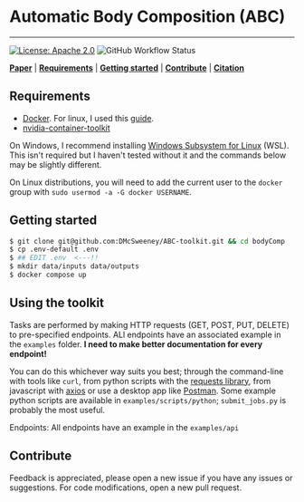 # Automatic Body Composition (ABC)
---

[![License: Apache 2.0](https://img.shields.io/badge/License-Apache_2.0-blue.svg)](https://opensource.org/licenses/Apache-2.0)
![GitHub Workflow Status](https://img.shields.io/github/actions/workflow/status/DMcSweeney/ABC-toolkit/format.yml?branch=master)


[**Paper**]()
| [**Requirements**](#requirments)
| [**Getting started**](#getting_started)
| [**Contribute**](#contribute)
| [**Citation**](#citation)

## Requirements
<a name="requirements"></a>
- [Docker](https://www.docker.com/get-started/). For linux, I used this [guide](https://docs.docker.com/engine/install/ubuntu/).
- [nvidia-container-toolkit](https://docs.nvidia.com/datacenter/cloud-native/container-toolkit/latest/install-guide.html)

On Windows, I recommend installing [Windows Subsystem for Linux](https://learn.microsoft.com/en-us/windows/wsl/install) (WSL). This isn't required but I haven't tested without it and the commands below may be slightly different.

On Linux distributions, you will need to add the current user to the `docker` group with `sudo usermod -a -G docker USERNAME`.

## Getting started
<a name="getting_started"></a>

``` bash
$ git clone git@github.com:DMcSweeney/ABC-toolkit.git && cd bodyComp
$ cp .env-default .env 
$ ## EDIT .env  <---!!
$ mkdir data/inputs data/outputs
$ docker compose up
```

## Using the toolkit
Tasks are performed by making HTTP requests (GET, POST, PUT, DELETE) to pre-specified endpoints. ALl endpoints have an associated example in the `examples` folder. **I need to make better documentation for every endpoint!**

You can do this whichever way suits you best; through the command-line with tools like `curl`, from python scripts with the [requests library](https://pypi.org/project/requests/), from javascript with [axios](https://axios-http.com/docs/intro) or use a desktop app like [Postman](https://www.postman.com/). Some example python scripts are available in `examples/scripts/python`; `submit_jobs.py` is probably the most useful.

Endpoints: All endpoints have an example in the `examples/api`

## Contribute
<a name="contribute"></a>
Feedback is appreciated, please open a new issue if you have any issues or suggestions. For code modifications, open a new pull request.
